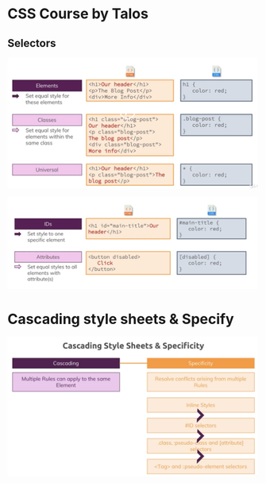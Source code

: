 # CSS Course by Talos

## Selectors
![Selectors 1](readme_images/selectors1.png)

![Selectors 2](readme_images/selectors2.png)

# Cascading style sheets & Specify
![Cascading style](readme_images/cascading_stylesheets.png)